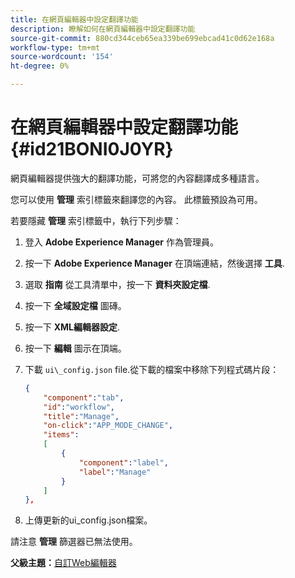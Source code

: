 ```yaml
---
title: 在網頁編輯器中設定翻譯功能
description: 瞭解如何在網頁編輯器中設定翻譯功能
source-git-commit: 880cd344ceb65ea339be699ebcad41c0d62e168a
workflow-type: tm+mt
source-wordcount: '154'
ht-degree: 0%

---
```


# 在網頁編輯器中設定翻譯功能 {#id21BONI0J0YR}

網頁編輯器提供強大的翻譯功能，可將您的內容翻譯成多種語言。

您可以使用 **管理** 索引標籤來翻譯您的內容。 此標籤預設為可用。

若要隱藏 **管理** 索引標籤中，執行下列步驟：

1. 登入 **Adobe Experience Manager** 作為管理員。
1. 按一下 **Adobe Experience Manager** 在頂端連結，然後選擇 **工具**.
1. 選取 **指南** 從工具清單中，按一下 **資料夾設定檔**.
1. 按一下 **全域設定檔** 圖磚。
1. 按一下 **XML編輯器設定**.
1. 按一下 **編輯** 圖示在頂端。
1. 下載 `ui\_config.json` file.從下載的檔案中移除下列程式碼片段：

   ```json
   {
       "component":"tab",
       "id":"workflow",
       "title":"Manage",
       "on-click":"APP_MODE_CHANGE",
       "items":
       [
           {
               "component":"label",
               "label":"Manage"
           }
       ]
   },
   ```

1. 上傳更新的ui\_config.json檔案。

請注意 **管理** 篩選器已無法使用。

**父級主題：**[&#x200B;自訂Web編輯器](conf-web-editor.md)

